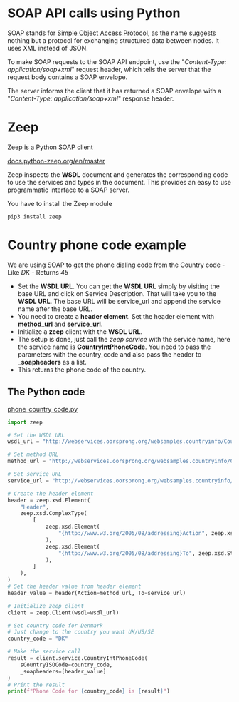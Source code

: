 # SOAP API calls using Python
SOAP stands for [Simple Object Access Protocol](https://www.geeksforgeeks.org/basics-of-soap-simple-object-access-protocol/), as the name suggests nothing but a protocol for exchanging structured data between nodes. It uses XML instead of JSON.

To make SOAP requests to the SOAP API endpoint, use the "*Content-Type: application/soap+xml*" request header, which tells the server that the request body contains a SOAP envelope. 

The server informs the client that it has returned a SOAP envelope with a "*Content-Type: application/soap+xml*" response header. 

# Zeep
Zeep is a Python SOAP client

[docs.python-zeep.org/en/master](https://docs.python-zeep.org/en/master/)

Zeep inspects the **WSDL** document and generates the corresponding code to use the services and types in the document. This provides an easy to use programmatic interface to a SOAP server.

You have to install the Zeep module

    pip3 install zeep

# Country phone code example
We are using SOAP to get the phone dialing code from the Country code - Like *DK* - Returns *45*

- Set the **WSDL URL**. You can get the **WSDL URL** simply by visiting the base URL and click on Service Description. That will take you to the **WSDL URL**. The base URL will be service_url and append the service name after the base URL.
- You need to create a **header element**. Set the header element with **method_url** and **service_url**.
- Initialize a **zeep** client with the **WSDL URL**.
- The setup is done, just call the *zeep service* with the service name, here the service name is **CountryIntPhoneCode**. You need to pass the parameters with the country_code and also pass the header to **_soapheaders** as a list.
- This returns the phone code of the country.

## The Python code
[phone_country_code.py](./codefiles/phone_country_code.py)

```python
import zeep

# Set the WSDL URL
wsdl_url = "http://webservices.oorsprong.org/websamples.countryinfo/CountryInfoService.wso?WSDL"

# Set method URL
method_url = "http://webservices.oorsprong.org/websamples.countryinfo/CountryIntPhoneCode"

# Set service URL
service_url = "http://webservices.oorsprong.org/websamples.countryinfo/CountryInfoService.wso"

# Create the header element
header = zeep.xsd.Element(
	"Header",
	zeep.xsd.ComplexType(
		[
			zeep.xsd.Element(
				"{http://www.w3.org/2005/08/addressing}Action", zeep.xsd.String()
			),
			zeep.xsd.Element(
				"{http://www.w3.org/2005/08/addressing}To", zeep.xsd.String()
			),
		]
	),
)
# Set the header value from header element
header_value = header(Action=method_url, To=service_url)

# Initialize zeep client
client = zeep.Client(wsdl=wsdl_url)

# Set country code for Denmark
# Just change to the country you want UK/US/SE
country_code = "DK"

# Make the service call
result = client.service.CountryIntPhoneCode(
	sCountryISOCode=country_code,
	_soapheaders=[header_value]
)
# Print the result
print(f"Phone Code for {country_code} is {result}")
```